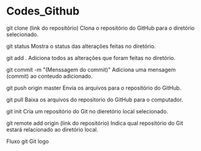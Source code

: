 # Codes_Github

git clone (link do repositório)
Clona o repositório do GitHub para o diretório selecionado.

git status
Mostra o status das alterações feitas no diretório.

git add .
Adiciona todos as alterações que foram feitas no diretório.

git commit -m "(Menssagem do commit)"
Adiciona uma mensagem (commit) ao conteudo adicionado.

git push origin master
Envia os arquivos para o repositório do GitHub.

git pull
Baixa os arquivos do repositorio do GitHub para o computador.

git init
Cria um repositório do Git no dieretório local selecionado.

git remote add origin (link do repositório)
Indica qual repositório do Git estará relacionado ao diretório local.


Fluxo git
Git logo

